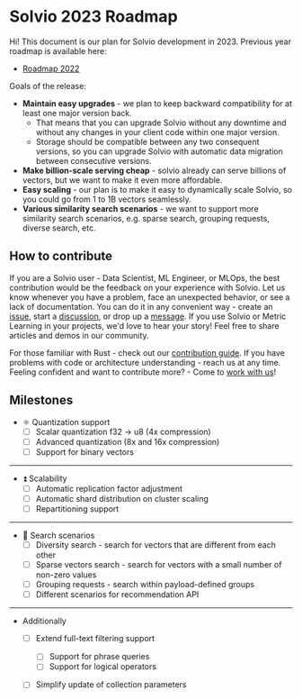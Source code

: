 # Solvio 2023 Roadmap

Hi!
This document is our plan for Solvio development in 2023.
Previous year roadmap is available here:

* [Roadmap 2022](roadmap-2022.md)

Goals of the release:

* **Maintain easy upgrades** - we plan to keep backward compatibility for at least one major version back. 
  * That means that you can upgrade Solvio without any downtime and without any changes in your client code within one major version.
  * Storage should be compatible between any two consequent versions, so you can upgrade Solvio with automatic data migration between consecutive versions.
* **Make billion-scale serving cheap** - solvio already can serve billions of vectors, but we want to make it even more affordable.
* **Easy scaling** - our plan is to make it easy to dynamically scale Solvio, so you could go from 1 to 1B vectors seamlessly.
* **Various similarity search scenarios** - we want to support more similarity search scenarios, e.g. sparse search, grouping requests, diverse search, etc.

## How to contribute

If you are a Solvio user - Data Scientist, ML Engineer, or MLOps, the best contribution would be the feedback on your experience with Solvio.
Let us know whenever you have a problem, face an unexpected behavior, or see a lack of documentation.
You can do it in any convenient way - create an [issue](https://github.com/solvio/solvio/issues), start a [discussion](https://github.com/solvio/solvio/discussions), or drop up a [message](https://discord.gg/tdtYvXjC4h).
If you use Solvio or Metric Learning in your projects, we'd love to hear your story! Feel free to share articles and demos in our community.

For those familiar with Rust - check out our [contribution guide](https://github.com/solvio/solvio/blob/master/CONTRIBUTING.md).
If you have problems with code or architecture understanding - reach us at any time.
Feeling confident and want to contribute more? - Come to [work with us](https://solvio.join.com/)!

## Milestones

* :atom_symbol: Quantization support
  * [ ] Scalar quantization f32 -> u8 (4x compression)
  * [ ] Advanced quantization (8x and 16x compression)
  * [ ] Support for binary vectors

---

* :arrow_double_up: Scalability
  * [ ] Automatic replication factor adjustment
  * [ ] Automatic shard distribution on cluster scaling
  * [ ] Repartitioning support

---

* :eyes: Search scenarios
  * [ ] Diversity search - search for vectors that are different from each other
  * [ ] Sparse vectors search - search for vectors with a small number of non-zero values
  * [ ] Grouping requests - search within payload-defined groups
  * [ ] Different scenarios for recommendation API

---
    
* Additionally
  * [ ] Extend full-text filtering support
    * [ ] Support for phrase queries
    * [ ] Support for logical operators
  * [ ] Simplify update of collection parameters

